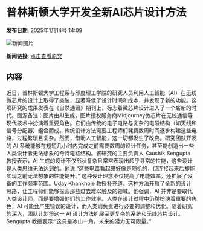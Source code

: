 # 普林斯顿大学开发全新AI芯片设计方法

**发布日期**: 2025年1月14号 14:09

![新闻图片](https://pic.chinaz.com/picmap/202304071422099476_0.jpg)

**新闻链接**: [点击查看原文](https://www.aibase.com/zh/news/14697)

## 内容

近日，普林斯顿大学工程系与印度理工学院的研究人员利用人工智能（AI）在无线微芯片的设计上取得了突破，显著降低了设计时间和成本，并发现了新的功能。这项研究的成果发表在《自然通讯》期刊上，标志着微芯片设计进入了一个崭新的时代。图源备注：图片由AI生成，图片授权服务商Midjourney微芯片在无线通信等现代技术中扮演着重要角色。它们由传统的电子电路与复杂的电磁结构（如天线和信号分配器）组合而成。传统设计方法需要工程师们耗费数周时间逐步构建这些电路，过程繁琐且复杂。然而，借助人工智能，这一切都发生了改变。研究团队开发的 AI 系统能够在短短几小时内完成之前需要数周的设计任务，甚至能创造出一些人类设计者无法想象的奇特电路结构。该研究的主要负责人 Kaushik Sengupta 教授表示，AI 生成的设计不仅形状复杂且常常表现出超乎寻常的性能，这些设计是人类思维无法达到的。他说:“这些电路看起来好像是随机的，但连接起来后却能实现之前无法想象的性能提升。” 这种设计理念不仅提高了电能效率，还扩展了设备的工作频率范围。Uday Khankhoje 教授补充道，这种方法开启了全新的设计思路，让工程师们能够探索那些过去难以触及的领域。他强调，AI 并非是要取代人类设计师，而是要增强他们的工作效率。人类在设计过程中仍然扮演着重要的角色，AI 可能会产生错误的设计，而人类则负责进行必要的调整和优化。随着研究的深入，团队计划将这一 AI 设计方法扩展至更复杂的系统和无线芯片设计。Sengupta 教授表示:“这只是冰山一角，未来的潜力无可限量。”
